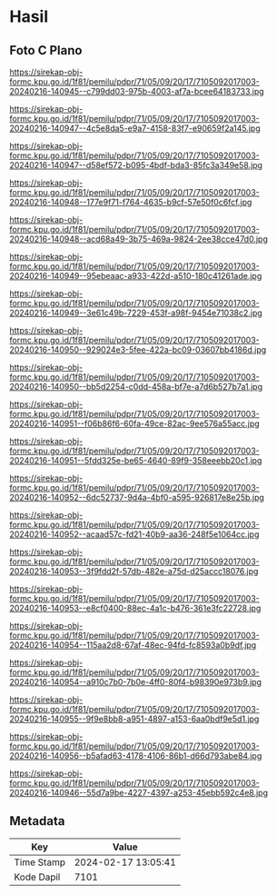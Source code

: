 # Hasil

## Foto C Plano

https://sirekap-obj-formc.kpu.go.id/1f81/pemilu/pdpr/71/05/09/20/17/7105092017003-20240216-140945--c799dd03-975b-4003-af7a-bcee64183733.jpg

https://sirekap-obj-formc.kpu.go.id/1f81/pemilu/pdpr/71/05/09/20/17/7105092017003-20240216-140947--4c5e8da5-e9a7-4158-83f7-e90659f2a145.jpg

https://sirekap-obj-formc.kpu.go.id/1f81/pemilu/pdpr/71/05/09/20/17/7105092017003-20240216-140947--d58ef572-b095-4bdf-bda3-85fc3a349e58.jpg

https://sirekap-obj-formc.kpu.go.id/1f81/pemilu/pdpr/71/05/09/20/17/7105092017003-20240216-140948--177e9f71-f764-4635-b9cf-57e50f0c6fcf.jpg

https://sirekap-obj-formc.kpu.go.id/1f81/pemilu/pdpr/71/05/09/20/17/7105092017003-20240216-140948--acd68a49-3b75-469a-9824-2ee38cce47d0.jpg

https://sirekap-obj-formc.kpu.go.id/1f81/pemilu/pdpr/71/05/09/20/17/7105092017003-20240216-140949--95ebeaac-a933-422d-a510-180c41261ade.jpg

https://sirekap-obj-formc.kpu.go.id/1f81/pemilu/pdpr/71/05/09/20/17/7105092017003-20240216-140949--3e61c49b-7229-453f-a98f-9454e71038c2.jpg

https://sirekap-obj-formc.kpu.go.id/1f81/pemilu/pdpr/71/05/09/20/17/7105092017003-20240216-140950--929024e3-5fee-422a-bc09-03607bb4186d.jpg

https://sirekap-obj-formc.kpu.go.id/1f81/pemilu/pdpr/71/05/09/20/17/7105092017003-20240216-140950--bb5d2254-c0dd-458a-bf7e-a7d6b527b7a1.jpg

https://sirekap-obj-formc.kpu.go.id/1f81/pemilu/pdpr/71/05/09/20/17/7105092017003-20240216-140951--f06b86f6-60fa-49ce-82ac-9ee576a55acc.jpg

https://sirekap-obj-formc.kpu.go.id/1f81/pemilu/pdpr/71/05/09/20/17/7105092017003-20240216-140951--5fdd325e-be65-4640-89f9-358eeebb20c1.jpg

https://sirekap-obj-formc.kpu.go.id/1f81/pemilu/pdpr/71/05/09/20/17/7105092017003-20240216-140952--6dc52737-9d4a-4bf0-a595-926817e8e25b.jpg

https://sirekap-obj-formc.kpu.go.id/1f81/pemilu/pdpr/71/05/09/20/17/7105092017003-20240216-140952--acaad57c-fd21-40b9-aa36-248f5e1064cc.jpg

https://sirekap-obj-formc.kpu.go.id/1f81/pemilu/pdpr/71/05/09/20/17/7105092017003-20240216-140953--3f9fdd2f-57db-482e-a75d-d25accc18076.jpg

https://sirekap-obj-formc.kpu.go.id/1f81/pemilu/pdpr/71/05/09/20/17/7105092017003-20240216-140953--e8cf0400-88ec-4a1c-b476-361e3fc22728.jpg

https://sirekap-obj-formc.kpu.go.id/1f81/pemilu/pdpr/71/05/09/20/17/7105092017003-20240216-140954--115aa2d8-67af-48ec-94fd-fc8593a0b9df.jpg

https://sirekap-obj-formc.kpu.go.id/1f81/pemilu/pdpr/71/05/09/20/17/7105092017003-20240216-140954--a910c7b0-7b0e-4ff0-80f4-b98390e973b9.jpg

https://sirekap-obj-formc.kpu.go.id/1f81/pemilu/pdpr/71/05/09/20/17/7105092017003-20240216-140955--9f9e8bb8-a951-4897-a153-6aa0bdf9e5d1.jpg

https://sirekap-obj-formc.kpu.go.id/1f81/pemilu/pdpr/71/05/09/20/17/7105092017003-20240216-140956--b5afad63-4178-4106-86b1-d66d793abe84.jpg

https://sirekap-obj-formc.kpu.go.id/1f81/pemilu/pdpr/71/05/09/20/17/7105092017003-20240216-140946--55d7a9be-4227-4397-a253-45ebb592c4e8.jpg


## Metadata

| Key        | Value               |
| ---------- | ------------------- |
| Time Stamp | 2024-02-17 13:05:41 |
| Kode Dapil | 7101                |



